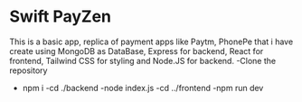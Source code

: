 # Swift PayZen

This is a basic app, replica of payment apps like Paytm, PhonePe that i have create using MongoDB as DataBase, Express for backend, React for frontend, Tailwind CSS for styling and Node.JS for backend.
-Clone the repository
- npm i
-cd ./backend
-node index.js
-cd ../frontend
-npm run dev
